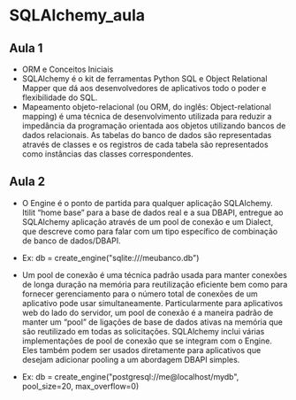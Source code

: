 # SQLAlchemy_aula

## Aula 1
- ORM e Conceitos Iniciais
- SQLAlchemy é o kit de ferramentas Python SQL e Object Relational Mapper que dá aos desenvolvedores de aplicativos todo o poder e flexibilidade do SQL.
- Mapeamento objeto-relacional (ou ORM, do inglês: Object-relational mapping) é uma técnica de desenvolvimento utilizada para reduzir a impedância da programação orientada aos objetos utilizando bancos de dados relacionais. As tabelas do banco de dados são representadas através de classes e os registros de cada tabela são representados como instâncias das classes correspondentes.

## Aula 2
- O Engine é o ponto de partida para qualquer aplicação SQLAlchemy. Itilit “home base” para a base de dados real e a sua DBAPI, entregue ao SQLAlchemy aplicação através de um pool de conexão e um Dialect, que descreve como para falar com um tipo específico de combinação de banco de dados/DBAPI.
- Ex: db = create_engine("sqlite:///meubanco.db")

- Um pool de conexão é uma técnica padrão usada para manter conexões de longa duração na memória para reutilização eficiente bem como para fornecer gerenciamento para o número total de conexões de um aplicativo pode usar simultaneamente.
Particularmente para aplicativos web do lado do servidor, um pool de conexão é a maneira padrão de manter um “pool” de ligações de base de dados ativas na memória que são reutilizado em todas as solicitações.
SQLAlchemy inclui várias implementações de pool de conexão que se integram com o Engine. Eles também podem ser usados diretamente para aplicativos que desejam adicionar pooling a um abordagem DBAPI simples.
- Ex: db = create_engine("postgresql://me@localhost/mydb", pool_size=20, max_overflow=0)

